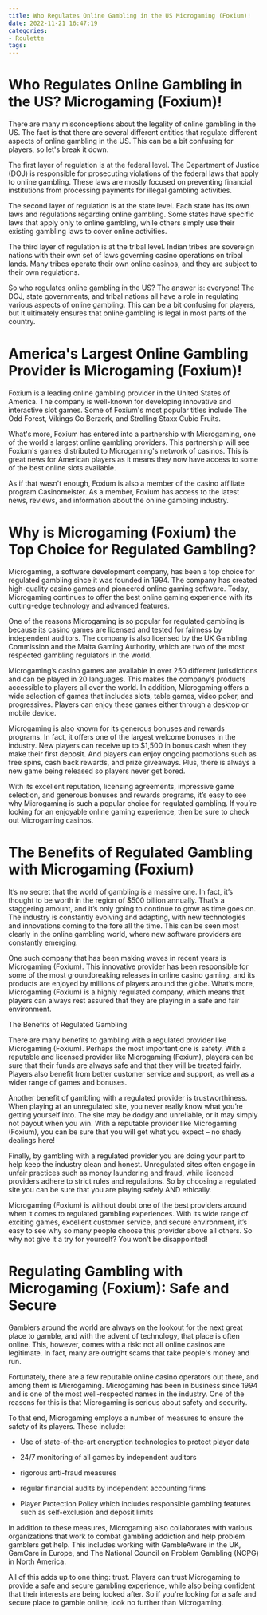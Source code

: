 ```yaml
---
title: Who Regulates Online Gambling in the US Microgaming (Foxium)!
date: 2022-11-21 16:47:19
categories:
- Roulette
tags:
---
```



#  Who Regulates Online Gambling in the US? Microgaming (Foxium)!

There are many misconceptions about the legality of online gambling in the US. The fact is that there are several different entities that regulate different aspects of online gambling in the US. This can be a bit confusing for players, so let's break it down.

The first layer of regulation is at the federal level. The Department of Justice (DOJ) is responsible for prosecuting violations of the federal laws that apply to online gambling. These laws are mostly focused on preventing financial institutions from processing payments for illegal gambling activities.

The second layer of regulation is at the state level. Each state has its own laws and regulations regarding online gambling. Some states have specific laws that apply only to online gambling, while others simply use their existing gambling laws to cover online activities.

The third layer of regulation is at the tribal level. Indian tribes are sovereign nations with their own set of laws governing casino operations on tribal lands. Many tribes operate their own online casinos, and they are subject to their own regulations.

So who regulates online gambling in the US? The answer is: everyone! The DOJ, state governments, and tribal nations all have a role in regulating various aspects of online gambling. This can be a bit confusing for players, but it ultimately ensures that online gambling is legal in most parts of the country.

#  America's Largest Online Gambling Provider is Microgaming (Foxium)!

Foxium is a leading online gambling provider in the United States of America. The company is well-known for developing innovative and interactive slot games. Some of Foxium's most popular titles include The Odd Forest, Vikings Go Berzerk, and Strolling Staxx Cubic Fruits.

What's more, Foxium has entered into a partnership with Microgaming, one of the world's largest online gambling providers. This partnership will see Foxium's games distributed to Microgaming's network of casinos. This is great news for American players as it means they now have access to some of the best online slots available.

As if that wasn't enough, Foxium is also a member of the casino affiliate program Casinomeister. As a member, Foxium has access to the latest news, reviews, and information about the online gambling industry.

#  Why is Microgaming (Foxium) the Top Choice for Regulated Gambling?

Microgaming, a software development company, has been a top choice for regulated gambling since it was founded in 1994. The company has created high-quality casino games and pioneered online gaming software. Today, Microgaming continues to offer the best online gaming experience with its cutting-edge technology and advanced features.

One of the reasons Microgaming is so popular for regulated gambling is because its casino games are licensed and tested for fairness by independent auditors. The company is also licensed by the UK Gambling Commission and the Malta Gaming Authority, which are two of the most respected gambling regulators in the world.

Microgaming’s casino games are available in over 250 different jurisdictions and can be played in 20 languages. This makes the company’s products accessible to players all over the world. In addition, Microgaming offers a wide selection of games that includes slots, table games, video poker, and progressives. Players can enjoy these games either through a desktop or mobile device.

Microgaming is also known for its generous bonuses and rewards programs. In fact, it offers one of the largest welcome bonuses in the industry. New players can receive up to $1,500 in bonus cash when they make their first deposit. And players can enjoy ongoing promotions such as free spins, cash back rewards, and prize giveaways. Plus, there is always a new game being released so players never get bored.

With its excellent reputation, licensing agreements, impressive game selection, and generous bonuses and rewards programs, it’s easy to see why Microgaming is such a popular choice for regulated gambling. If you’re looking for an enjoyable online gaming experience, then be sure to check out Microgaming casinos.

#  The Benefits of Regulated Gambling with Microgaming (Foxium)

It’s no secret that the world of gambling is a massive one. In fact, it’s thought to be worth in the region of $500 billion annually. That’s a staggering amount, and it’s only going to continue to grow as time goes on. The industry is constantly evolving and adapting, with new technologies and innovations coming to the fore all the time. This can be seen most clearly in the online gambling world, where new software providers are constantly emerging.

One such company that has been making waves in recent years is Microgaming (Foxium). This innovative provider has been responsible for some of the most groundbreaking releases in online casino gaming, and its products are enjoyed by millions of players around the globe. What’s more, Microgaming (Foxium) is a highly regulated company, which means that players can always rest assured that they are playing in a safe and fair environment.

The Benefits of Regulated Gambling

There are many benefits to gambling with a regulated provider like Microgaming (Foxium). Perhaps the most important one is safety. With a reputable and licensed provider like Microgaming (Foxium), players can be sure that their funds are always safe and that they will be treated fairly. Players also benefit from better customer service and support, as well as a wider range of games and bonuses.

Another benefit of gambling with a regulated provider is trustworthiness. When playing at an unregulated site, you never really know what you’re getting yourself into. The site may be dodgy and unreliable, or it may simply not payout when you win. With a reputable provider like Microgaming (Foxium), you can be sure that you will get what you expect – no shady dealings here!

Finally, by gambling with a regulated provider you are doing your part to help keep the industry clean and honest. Unregulated sites often engage in unfair practices such as money laundering and fraud, while licenced providers adhere to strict rules and regulations. So by choosing a regulated site you can be sure that you are playing safely AND ethically.

Microgaming (Foxium) is without doubt one of the best providers around when it comes to regulated gambling experiences. With its wide range of exciting games, excellent customer service, and secure environment, it’s easy to see why so many people choose this provider above all others. So why not give it a try for yourself? You won’t be disappointed!

#  Regulating Gambling with Microgaming (Foxium): Safe and Secure

Gamblers around the world are always on the lookout for the next great place to gamble, and with the advent of technology, that place is often online. This, however, comes with a risk: not all online casinos are legitimate. In fact, many are outright scams that take people's money and run.

Fortunately, there are a few reputable online casino operators out there, and among them is Microgaming. Microgaming has been in business since 1994 and is one of the most well-respected names in the industry. One of the reasons for this is that Microgaming is serious about safety and security.

To that end, Microgaming employs a number of measures to ensure the safety of its players. These include:

* Use of state-of-the-art encryption technologies to protect player data

* 24/7 monitoring of all games by independent auditors

* rigorous anti-fraud measures

* regular financial audits by independent accounting firms

* Player Protection Policy which includes responsible gambling features such as self-exclusion and deposit limits

In addition to these measures, Microgaming also collaborates with various organizations that work to combat gambling addiction and help problem gamblers get help. This includes working with GambleAware in the UK, GamCare in Europe, and The National Council on Problem Gambling (NCPG) in North America.

All of this adds up to one thing: trust. Players can trust Microgaming to provide a safe and secure gambling experience, while also being confident that their interests are being looked after. So if you're looking for a safe and secure place to gamble online, look no further than Microgaming.